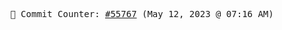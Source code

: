 <p align="center">
    <samp>
        📮 Commit Counter: <a href="https://github.com/Javascript-void0/Javascript-void0/commits/main">#55767</a> (May 12, 2023 @ 07:16 AM)
    </samp>
</p>